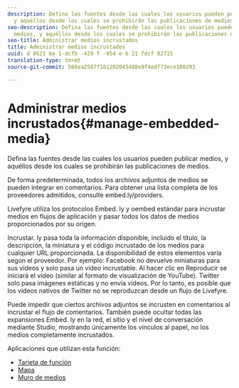 ```yaml
---
description: Defina las fuentes desde las cuales los usuarios pueden publicar medios,
  y aquéllos desde los cuales se prohibirán las publicaciones de medios.
seo-description: Defina las fuentes desde las cuales los usuarios pueden publicar
  medios, y aquéllos desde los cuales se prohibirán las publicaciones de medios.
seo-title: Administrar medios incrustados
title: Administrar medios incrustados
uuid: d 8621 be 1-dcfb -429 f -954 e-b 21 fdcf 02715
translation-type: tm+mt
source-git-commit: 566ea2587f101202045488e9f4edf73ece100293

---
```



# Administrar medios incrustados{#manage-embedded-media}

Defina las fuentes desde las cuales los usuarios pueden publicar medios, y aquéllos desde los cuales se prohibirán las publicaciones de medios.

De forma predeterminada, todos los archivos adjuntos de medios se pueden integrar en comentarios. Para obtener una lista completa de los proveedores admitidos, consulte embed.ly/providers.

Livefyre utiliza los protocolos Embed. ly y oembed estándar para incrustar medios en flujos de aplicación y pasar todos los datos de medios proporcionados por su origen.

Incrustar. ly pasa toda la información disponible, incluido el título, la descripción, la miniatura y el código incrustado de los medios para cualquier URL proporcionada. La disponibilidad de estos elementos varía según el proveedor. Por ejemplo: Facebook no devuelve miniaturas para sus vídeos y solo pasa un vídeo incrustable. Al hacer clic en Reproducir se iniciará el vídeo (similar al formato de visualización de YouTube). Twitter solo pasa imágenes estáticas y no envía vídeos. Por lo tanto, es posible que los vídeos nativos de Twitter no se reproduzcan desde un flujo de Livefyre.

Puede impedir que ciertos archivos adjuntos se incrusten en comentarios al incrustar el flujo de comentarios. También puede ocultar todas las expansiones Embed. ly en la red, el sitio y el nivel de conversación mediante Studio, mostrando únicamente los vínculos al papel, no los medios completamente incrustados.

Aplicaciones que utilizan esta función:

* [Tarjeta de función](/help/using/c-about-apps/c-feature-card-app/c-feature-card-app.md#c_feature_card_app)
* [Mapa](/help/using/c-about-apps/c-map-app/c-map-app.md#c_map_app)
* [Muro de medios](/help/using/c-about-apps/c-media-wall-app/c-media-wall-app.md#c_media_wall_app)

